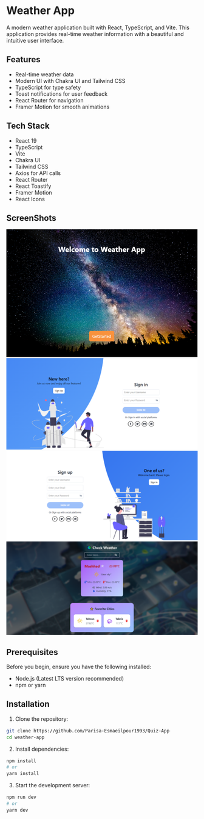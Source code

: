 # Weather App

A modern weather application built with React, TypeScript, and Vite. This application provides real-time weather information with a beautiful and intuitive user interface.

## Features

- Real-time weather data
- Modern UI with Chakra UI and Tailwind CSS
- TypeScript for type safety
- Toast notifications for user feedback
- React Router for navigation
- Framer Motion for smooth animations

## Tech Stack

- React 19
- TypeScript
- Vite
- Chakra UI
- Tailwind CSS
- Axios for API calls
- React Router
- React Toastify
- Framer Motion
- React Icons

## ScreenShots

<img src="src/assets/images/01.png" />
<img src="src/assets/images/02.png" />
<img src="src/assets/images/03.png" />
<img src="src/assets/images/04.png" />

## Prerequisites

Before you begin, ensure you have the following installed:

- Node.js (Latest LTS version recommended)
- npm or yarn

## Installation

1. Clone the repository:

```bash
git clone https://github.com/Parisa-Esmaeilpour1993/Quiz-App
cd weather-app
```

2. Install dependencies:

```bash
npm install
# or
yarn install
```

3. Start the development server:

```bash
npm run dev
# or
yarn dev
```

